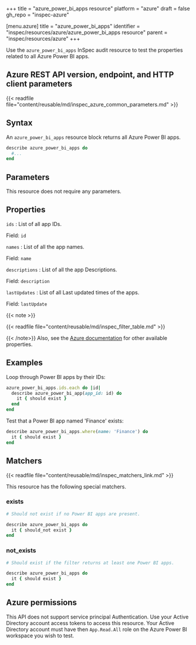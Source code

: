 +++
title = "azure_power_bi_apps resource"
platform = "azure"
draft = false
gh_repo = "inspec-azure"

[menu.azure]
title = "azure_power_bi_apps"
identifier = "inspec/resources/azure/azure_power_bi_apps resource"
parent = "inspec/resources/azure"
+++

Use the `azure_power_bi_apps` InSpec audit resource to test the properties related to all Azure Power BI apps.

## Azure REST API version, endpoint, and HTTP client parameters

{{< readfile file="content/reusable/md/inspec_azure_common_parameters.md" >}}

## Syntax

An `azure_power_bi_apps` resource block returns all Azure Power BI apps.

```ruby
describe azure_power_bi_apps do
  #...
end
```

## Parameters

This resource does not require any parameters.

## Properties

`ids`
: List of all app IDs.

  Field: `id`

`names`
: List of all the app names.

  Field: `name`

`descriptions`
: List of all the app Descriptions.

  Field: `description`

`lastUpdates`
: List of all Last updated times of the apps.

  Field: `lastUpdate`

{{< note >}}

{{< readfile file="content/reusable/md/inspec_filter_table.md" >}}

{{< /note>}}
Also, see the [Azure documentation](https://docs.microsoft.com/en-us/rest/api/power-bi/apps/get-apps) for other available properties.

## Examples

Loop through Power BI apps by their IDs:

```ruby
azure_power_bi_apps.ids.each do |id|
  describe azure_power_bi_app(app_id: id) do
    it { should exist }
  end
end
```

Test that a Power BI app named 'Finance' exists:

```ruby
describe azure_power_bi_apps.where(name: 'Finance') do
  it { should exist }
end
```

## Matchers

{{< readfile file="content/reusable/md/inspec_matchers_link.md" >}}

This resource has the following special matchers.

### exists

```ruby
# Should not exist if no Power BI apps are present.

describe azure_power_bi_apps do
  it { should_not exist }
end
```

### not_exists

```ruby
# Should exist if the filter returns at least one Power BI apps.

describe azure_power_bi_apps do
  it { should exist }
end
```

## Azure permissions

This API does not support service principal Authentication. Use your Active Directory account access tokens to access this resource.
Your Active Directory account must have then `App.Read.All` role on the Azure Power BI workspace you wish to test.
